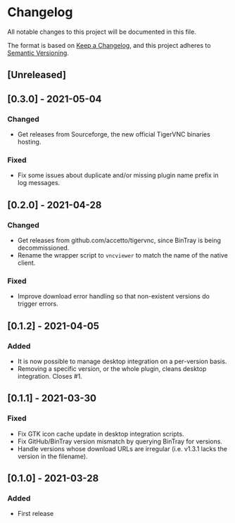# Changelog

All notable changes to this project will be documented in this file.

The format is based on [Keep a Changelog](https://keepachangelog.com/en/1.0.0/),
and this project adheres to [Semantic Versioning](https://semver.org/spec/v2.0.0.html).

## [Unreleased]

## [0.3.0] - 2021-05-04

### Changed

* Get releases from Sourceforge, the new official TigerVNC binaries
  hosting.

### Fixed

* Fix some issues about duplicate and/or missing plugin name prefix in
  log messages.

## [0.2.0] - 2021-04-28

### Changed

* Get releases from github.com/accetto/tigervnc, since BinTray is being
  decommissioned.
* Rename the wrapper script to `vncviewer` to match the name of the native
  client.

### Fixed

* Improve download error handling so that non-existent versions do
  trigger errors.

## [0.1.2] - 2021-04-05

### Added

* It is now possible to manage desktop integration on a per-version
  basis.
* Removing a specific version, or the whole plugin, cleans desktop
  integration. Closes #1.

## [0.1.1] - 2021-03-30

### Fixed

* Fix GTK icon cache update in desktop integration scripts.
* Fix GitHub/BinTray version mismatch by querying BinTray for versions.
* Handle versions whose download URLs are irregular (i.e. v1.3.1 lacks
  the version in the filename).

## [0.1.0] - 2021-03-28

### Added

* First release

<!-- vi: set tw=72 et sw=2 fo=tcroqan autoindent: -->
